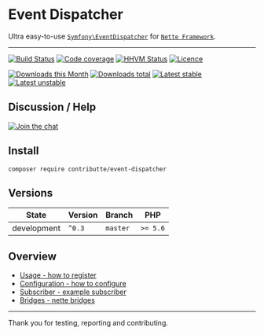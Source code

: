 # Event Dispatcher

Ultra easy-to-use [`Symfony\EventDispatcher`](https://github.com/symfony/event-dispatcher) for [`Nette Framework`](https://github.com/nette/).

-----

[![Build Status](https://img.shields.io/travis/contributte/event-dispatcher.svg?style=flat-square)](https://travis-ci.org/contributte/event-dispatcher)
[![Code coverage](https://img.shields.io/coveralls/contributte/event-dispatcher.svg?style=flat-square)](https://coveralls.io/r/contributte/event-dispatcher)
[![HHVM Status](https://img.shields.io/hhvm/contributte/event-dispatcher.svg?style=flat-square)](http://hhvm.h4cc.de/package/contributte/event-dispatcher)
[![Licence](https://img.shields.io/packagist/l/contributte/event-dispatcher.svg?style=flat-square)](https://packagist.org/packages/contributte/event-dispatcher)

[![Downloads this Month](https://img.shields.io/packagist/dm/contributte/event-dispatcher.svg?style=flat-square)](https://packagist.org/packages/contributte/event-dispatcher)
[![Downloads total](https://img.shields.io/packagist/dt/contributte/event-dispatcher.svg?style=flat-square)](https://packagist.org/packages/contributte/event-dispatcher)
[![Latest stable](https://img.shields.io/packagist/v/contributte/event-dispatcher.svg?style=flat-square)](https://packagist.org/packages/contributte/event-dispatcher)
[![Latest unstable](https://img.shields.io/packagist/vpre/contributte/event-dispatcher.svg?style=flat-square)](https://packagist.org/packages/contributte/event-dispatcher)

## Discussion / Help

[![Join the chat](https://img.shields.io/gitter/room/contributte/contributte.svg?style=flat-square)](http://bit.ly/ctteg)

## Install

```
composer require contributte/event-dispatcher
```

## Versions

| State       | Version | Branch   | PHP      |
|-------------|---------|----------|----------|
| development | `^0.3`  | `master` | `>= 5.6` |

## Overview

- [Usage - how to register](https://github.com/contributte/event-dispatcher/blob/master/.docs/README.md#usage-tada)
- [Configuration - how to configure](https://github.com/contributte/event-dispatcher/blob/master/.docs/README.md#configuration-wrench)
- [Subscriber - example subscriber](https://github.com/contributte/event-dispatcher/blob/master/.docs/README.md#subscriber-bulb)
- [Bridges - nette bridges](https://github.com/contributte/event-dispatcher/blob/master/.docs/README.md#bridges-recycle)

---

Thank you for testing, reporting and contributing.
